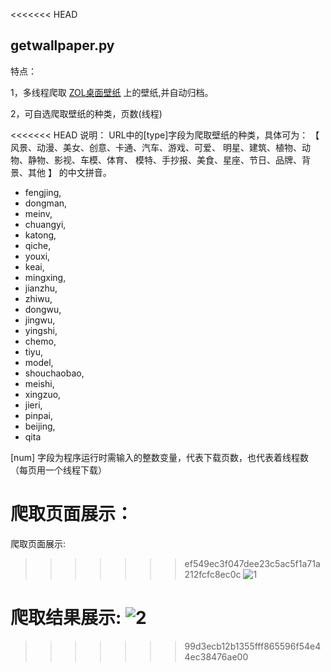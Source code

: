 
<<<<<<< HEAD
## getwallpaper.py

特点：

1，多线程爬取 [ZOL桌面壁纸](http://desk.zol.com.cn/ "wallpaper") 上的壁纸,并自动归档。

2，可自选爬取壁纸的种类，页数(线程)

<<<<<<< HEAD
说明：
URL中的[type]字段为爬取壁纸的种类，具体可为：
【
风景、动漫、美女、创意、卡通、汽车、游戏、可爱、
明星、建筑、植物、动物、静物、影视、车模、体育、
模特、手抄报、美食、星座、节日、品牌、背景、其他
】
的中文拼音。
+ fengjing,
+ dongman,
+ meinv,
+ chuangyi,
+ katong,
+ qiche,
+ youxi,
+ keai,
+ mingxing,
+ jianzhu,
+ zhiwu,
+ dongwu,
+ jingwu,
+ yingshi,
+ chemo,
+ tiyu,
+ model,
+ shouchaobao,
+ meishi,
+ xingzuo,
+ jieri,
+ pinpai,
+ beijing,
+ qita

[num] 字段为程序运行时需输入的整数变量，代表下载页数，也代表着线程数（每页用一个线程下载）


爬取页面展示：
=======
爬取页面展示:
>>>>>>> ef549ec3f047dee23c5ac5f1a71a212fcfc8ec0c
![1](https://github.com/gitduk/mycode/blob/master/screenshots/show.png)

爬取结果展示:
![2](https://github.com/gitduk/mycode/blob/master/screenshots/show1.png)
=======
>>>>>>> 99d3ecb12b1355fff865596f54e44ec38476ae00
